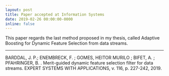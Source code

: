 ```yaml
---
layout: post
title: Paper accepted at Information Systems
date: 2019-02-26 00:00:00-0000
inline: false
---
```


This paper regards the last method proposed in my thesis, called Adaptive Boosting for Dynamic Feature Selection from data streams.

***

BARDDAL, J. P.; ENEMBRECK, F. ; GOMES, HEITOR MURILO ; BIFET, A. ; PFAHRINGER, B. . Merit-guided dynamic feature selection filter for data streams. EXPERT SYSTEMS WITH APPLICATIONS, v. 116, p. 227-242, 2019.